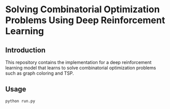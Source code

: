 # Solving Combinatorial Optimization Problems Using Deep Reinforcement Learning

## Introduction

This repository contains the implementation for a deep reinforcement learning model that learns to solve combinatorial optimization problems such as graph coloring and TSP.

## Usage
```bash
python run.py

